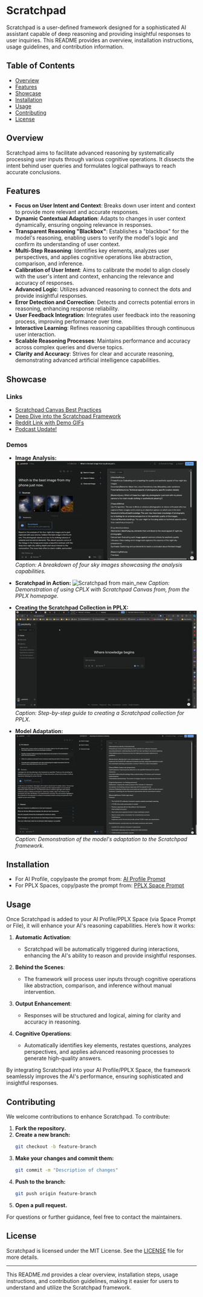 # Scratchpad

Scratchpad is a user-defined framework designed for a sophisticated AI assistant capable of deep reasoning and providing insightful responses to user inquiries. This README provides an overview, installation instructions, usage guidelines, and contribution information.

## Table of Contents
- [Overview](#overview)
- [Features](#features)
- [Showcase](#showcase)
- [Installation](#installation)
- [Usage](#usage)
- [Contributing](#contributing)
- [License](#license)

## Overview

Scratchpad aims to facilitate advanced reasoning by systematically processing user inputs through various cognitive operations. It dissects the intent behind user queries and formulates logical pathways to reach accurate conclusions.

## Features

- **Focus on User Intent and Context**: Breaks down user intent and context to provide more relevant and accurate responses.
- **Dynamic Contextual Adaptation**: Adapts to changes in user context dynamically, ensuring ongoing relevance in responses.
- **Transparent Reasoning "Blackbox"**: Establishes a "blackbox" for the model's reasoning, enabling users to verify the model's logic and confirm its understanding of user context.
- **Multi-Step Reasoning**: Identifies key elements, analyzes user perspectives, and applies cognitive operations like abstraction, comparison, and inference.
- **Calibration of User Intent**: Aims to calibrate the model to align closely with the user's intent and context, enhancing the relevance and accuracy of responses.
- **Advanced Logic**: Utilizes advanced reasoning to connect the dots and provide insightful responses.
- **Error Detection and Correction**: Detects and corrects potential errors in reasoning, enhancing response reliability.
- **User Feedback Integration**: Integrates user feedback into the reasoning process, improving performance over time.
- **Interactive Learning**: Refines reasoning capabilities through continuous user interaction.
- **Scalable Reasoning Processes**: Maintains performance and accuracy across complex queries and diverse topics.
- **Clarity and Accuracy**: Strives for clear and accurate reasoning, demonstrating advanced artificial intelligence capabilities.

## Showcase

### Links

- [Scratchpad Canvas Best Practices](https://www.perplexity.ai/page/chain-of-thought-reasoning-via-22CYSxmhTMSFr1gJIXM4dg)
- [Deep Dive into the Scratchpad Framework](https://www.perplexity.ai/page/scratchpad-ai-reasoning-framew-790vL5qORlyvX7VSwMYmzg)
- [Reddit Link with Demo GIFs](https://www.reddit.com/r/perplexity_ai/comments/1fm55ha/using_cot_canvas_via_the_complexity_browser/)
- [Podcast Update!](https://open.spotify.com/episode/2CLWkrUKJ1sBf8Li8tigQ7?si=_Z2_MOcaQWmya2T9kw9oBg)

### Demos

- **Image Analysis:**
  ![4 Images](showcase/4%20images.png)
  *Caption: A breakdown of four sky images showcasing the analysis capabilities.*

- **Scratchpad in Action:**
  ![Scratchpad from main_new](showcase/scratchpad%20from%20main_new.gif)
  *Caption: Demonstration of using CPLX with Scratchpad Canvas from, from the PPLX homepage.*

- **Creating the Scratchpad Collection in PPLX:**
  ![Create Scratchpad collection for PPLX](showcase/create%20scratchpad%20collection.gif)
  *Caption: Step-by-step guide to creating a Scratchpad collection for PPLX.*

- **Model Adaptation:**
  ![Showcasing the model adapting to the framework](showcase/TLDR%20Task%20with%20Canvas.png)
  *Caption: Demonstration of the model's adaptation to the Scratchpad framework.*

## Installation

- For AI Profile, copy/paste the prompt from: [AI Profile Prompt](https://github.com/para-droid-ai/scratchpad/blob/main/prompt_AI-Profile.md)
- For PPLX Spaces, copy/paste the prompt from: [PPLX Space Prompt](https://github.com/para-droid-ai/scratchpad/blob/main/prompt_space.md)

## Usage

Once Scratchpad is added to your AI Profile/PPLX Space (via Space Prompt or File), it will enhance your AI's reasoning capabilities. Here’s how it works:

1. **Automatic Activation**:
    - Scratchpad will be automatically triggered during interactions, enhancing the AI's ability to reason and provide insightful responses.

2. **Behind the Scenes**:
    - The framework will process user inputs through cognitive operations like abstraction, comparison, and inference without manual intervention.

3. **Output Enhancement**:
    - Responses will be structured and logical, aiming for clarity and accuracy in reasoning.

4. **Cognitive Operations**:
    - Automatically identifies key elements, restates questions, analyzes perspectives, and applies advanced reasoning processes to generate high-quality answers.

By integrating Scratchpad into your AI Profile/PPLX Space, the framework seamlessly improves the AI's performance, ensuring sophisticated and insightful responses.

## Contributing

We welcome contributions to enhance Scratchpad. To contribute:

1. **Fork the repository.**
2. **Create a new branch:**
    ```bash
    git checkout -b feature-branch
    ```
3. **Make your changes and commit them:**
    ```bash
    git commit -m "Description of changes"
    ```
4. **Push to the branch:**
    ```bash
    git push origin feature-branch
    ```
5. **Open a pull request.**

For questions or further guidance, feel free to contact the maintainers.

## License

Scratchpad is licensed under the MIT License. See the [LICENSE](https://github.com/para-droid-ai/scratchpad/blob/main/LICENSE) file for more details.

---

This README.md provides a clear overview, installation steps, usage instructions, and contribution guidelines, making it easier for users to understand and utilize the Scratchpad framework.
